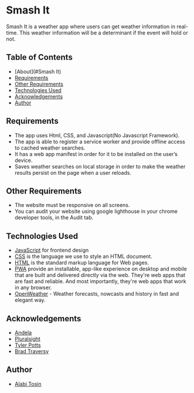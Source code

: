 # Smash It

Smash It is a weather app where users can get weather information in real-time. This weather information will be a determinant if the event will hold or not.

## Table of Contents

* [About](#Smash It)
* [Requirements](#requirements)
* [Other Requirements](#other-requirements)
* [Technologies Used](#technologies-used)
* [Acknowledgements](#acknowledgements)
* [Author](#author)

## Requirements

* The app uses Html, CSS, and Javascript(No Javascript Framework).
* The app is able to register a service worker and provide offline access to cached weather searches. 
* It has a web app manifest in order for it to be installed on the user’s device.
* Saves weather searches on local storage in order to make the weather results persist on the page when a user reloads.

## Other Requirements

* The website must be responsive on all screens.
* You can audit your website using google lighthouse in your chrome developer tools, in the Audit tab.

## Technologies Used

* [JavaScript](https://developer.mozilla.org/en-US/docs/Web/JavaScript) for frontend design
* [CSS](https://www.w3schools.com/css/default.asp) is the language we use to style an HTML document.
* [HTML](https://www.w3schools.com/html/default.asp) is the standard markup language for Web pages.
* [PWA](https://codelabs.developers.google.com/codelabs/your-first-pwapp/#0) provide an installable, app-like experience on desktop and mobile that are built and delivered directly via the web. They're web apps that are fast and reliable. And most importantly, they're web apps that work in any browser.
* [OpenWeather](https://openweathermap.org/) - Weather forecasts, nowcasts and history in fast and elegant way.

## Acknowledgements

* [Andela](https://andela.com/)
* [Pluralsight](https://www.pluralsight.com/)
* [Tyler Potts](https://github.com/TylerPottsDev)
* [Brad Traversy](https://github.com/bradtraversy)

## Author

* [Alabi Tosin](https://github.com/alatos2)